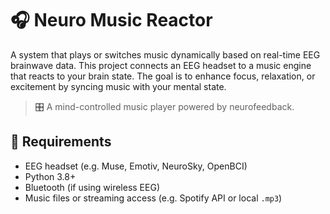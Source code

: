 # 🎧 Neuro Music Reactor
A system that plays or switches music dynamically based on real-time EEG brainwave data.
This project connects an EEG headset to a music engine that reacts to your brain state. The goal is to enhance focus, relaxation, or excitement by syncing music with your mental state.

> 🎛️ A mind-controlled music player powered by neurofeedback.

## 🧠 Requirements

- EEG headset (e.g. Muse, Emotiv, NeuroSky, OpenBCI)
- Python 3.8+
- Bluetooth (if using wireless EEG)
- Music files or streaming access (e.g. Spotify API or local `.mp3`)

